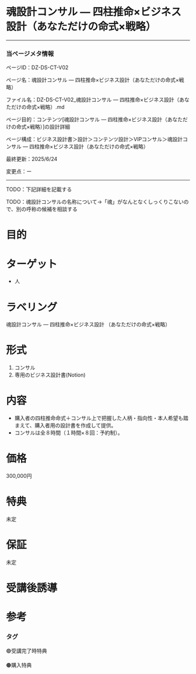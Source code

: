 # 魂設計コンサル — 四柱推命×ビジネス設計（あなただけの命式×戦略）

---

### 当ページメタ情報

ページID：DZ-DS-CT-V02

ページ名：魂設計コンサル — 四柱推命×ビジネス設計（あなただけの命式×戦略）

ファイル名：DZ-DS-CT-V02_魂設計コンサル — 四柱推命×ビジネス設計（あなただけの命式×戦略）.md

ページ目的：コンテンツ[魂設計コンサル — 四柱推命×ビジネス設計（あなただけの命式×戦略）]の設計詳細

ページ構成：ビジネス設計書＞設計＞コンテンツ設計＞VIPコンサル＞魂設計コンサル — 四柱推命×ビジネス設計（あなただけの命式×戦略）

最終更新：2025/6/24

変更点：ー

---

TODO：下記詳細を記載する

TODO：魂設計コンサルの名称について→「魂」がなんとなくしっくりこないので、別の呼称の候補を相談する

# 目的

# ターゲット

- 人

# ラベリング

魂設計コンサル — 四柱推命×ビジネス設計
（あなただけの命式×戦略）

# 形式

1. コンサル
2. 専用のビジネス設計書(Notion)

# 内容

- 購入者の四柱推命命式＋コンサル上で把握した人柄・指向性・本人希望も踏まえて、購入者用の設計書を作成して提供。
- コンサルは全８時間（１時間×８回：予約制）。

# 価格

300,000円

# 特典

未定

# 保証

未定

# 受講後誘導

# 参考

### タグ

🟢受講完了時特典

🟠購入特典